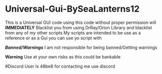 # Universal-Gui-BySeaLanterns12
This is a Universal GUI code using this code without proper permission will
**IMMEDIATELY** Blacklist you from using DrRay/Orion Library and blacklist from any of my other scripts
My scripts are intended to be use as a reference or as a Gui you can use yo script with

***Banned/Warnings***
I am not responsible for being banned/Getting warnings

**Warning** Use at your own risks as this could be bankable

#Discord User Is 48be8 for contacting me use discord
